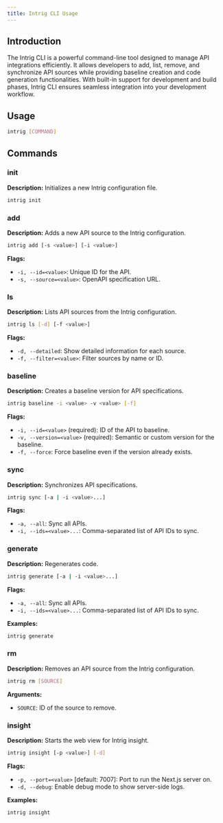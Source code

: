 ```yaml
---
title: Intrig CLI Usage
---
```


## Introduction

The Intrig CLI is a powerful command-line tool designed to manage API integrations efficiently. It allows developers to add, list, remove, and synchronize API sources while providing baseline creation and code generation functionalities. With built-in support for development and build phases, Intrig CLI ensures seamless integration into your development workflow.

## Usage

```bash
intrig [COMMAND]
```

## Commands

### init

**Description:**
Initializes a new Intrig configuration file.

```bash
intrig init
```

### add

**Description:**
Adds a new API source to the Intrig configuration.

```bash
intrig add [-s <value>] [-i <value>]
```

**Flags:**

- `-i, --id=<value>`: Unique ID for the API.
- `-s, --source=<value>`: OpenAPI specification URL.

### ls

**Description:**
Lists API sources from the Intrig configuration.

```bash
intrig ls [-d] [-f <value>]
```

**Flags:**

- `-d, --detailed`: Show detailed information for each source.
- `-f, --filter=<value>`: Filter sources by name or ID.

### baseline

**Description:**
Creates a baseline version for API specifications.

```bash
intrig baseline -i <value> -v <value> [-f]
```

**Flags:**

- `-i, --id=<value>` (required): ID of the API to baseline.
- `-v, --version=<value>` (required): Semantic or custom version for the baseline.
- `-f, --force`: Force baseline even if the version already exists.

### sync

**Description:**
Synchronizes API specifications.

```bash
intrig sync [-a | -i <value>...]
```

**Flags:**

- `-a, --all`: Sync all APIs.
- `-i, --ids=<value>...`: Comma-separated list of API IDs to sync.

### generate

**Description:**
Regenerates code.

```bash
intrig generate [-a | -i <value>...]
```

**Flags:**

- `-a, --all`: Sync all APIs.
- `-i, --ids=<value>...`: Comma-separated list of API IDs to sync.

**Examples:**

```bash
intrig generate 
```

### rm

**Description:**
Removes an API source from the Intrig configuration.

```bash
intrig rm [SOURCE]
```

**Arguments:**
- `SOURCE`: ID of the source to remove.

### insight

**Description:**
Starts the web view for Intrig insight.

```bash
intrig insight [-p <value>] [-d]
```

**Flags:**

- `-p, --port=<value>` [default: 7007]: Port to run the Next.js server on.
- `-d, --debug`: Enable debug mode to show server-side logs.

**Examples:**
```bash
intrig insight
```

